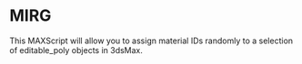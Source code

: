 # MIRG
This MAXScript will allow you to assign material IDs randomly to a selection of editable_poly objects in 3dsMax.
